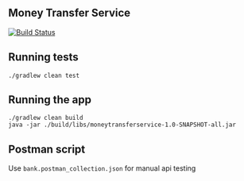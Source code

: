 ## Money Transfer Service 
[![Build Status](https://travis-ci.org/manojshevate/moneytransferservice.svg?branch=master)](https://travis-ci.org/manojshevate/moneytransferservice)

## Running tests
`./gradlew clean test`

## Running the app
```
./gradlew clean build
java -jar ./build/libs/moneytransferservice-1.0-SNAPSHOT-all.jar
```

## Postman script
Use `bank.postman_collection.json` for manual api testing 

